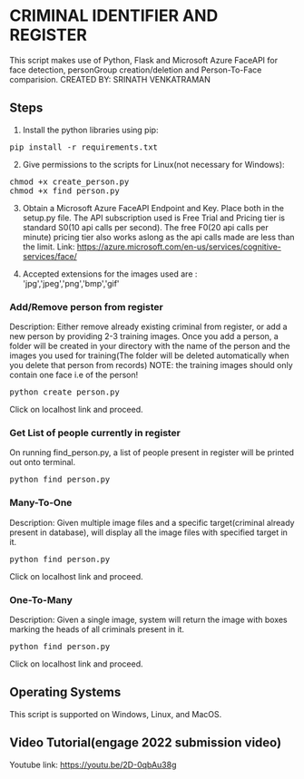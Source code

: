 # CRIMINAL IDENTIFIER AND REGISTER
This script makes use of Python, Flask and Microsoft Azure FaceAPI for face detection, personGroup creation/deletion and Person-To-Face comparision. 
CREATED BY: SRINATH VENKATRAMAN

## Steps
1. Install the python libraries using pip:
<pre>
pip install -r requirements.txt
</pre>

2. Give permissions to the scripts for Linux(not necessary for Windows):
<pre>
chmod +x create_person.py
chmod +x find_person.py
</pre>

3. Obtain a Microsoft Azure FaceAPI Endpoint and Key. Place both in the setup.py file. The API subscription used is Free Trial and Pricing tier is standard S0(10 api calls per second). The free F0(20 api calls per minute) pricing tier also works aslong as the api calls made are less than the limit. 
Link: https://azure.microsoft.com/en-us/services/cognitive-services/face/
 
4. Accepted extensions for the images used are : 'jpg','jpeg','png','bmp','gif'

### Add/Remove person from register
Description: Either remove already existing criminal from register, or add a new person by providing 2-3 training images. Once you add a person, a folder will be created in your directory with the name of the person and the images you used for training(The folder will be deleted automatically when you delete that person from records)
NOTE: the training images should only contain one face i.e of the person!

<pre>
python create_person.py
</pre>
Click on localhost link and proceed.

### Get List of people currently in register
On running find_person.py, a list of people present in register will be printed out onto terminal.

<pre>
python find_person.py
</pre>

### Many-To-One
Description:  Given multiple image files and a specific target(criminal already present in database), will display all the image files with specified target in it.
<pre>
python find_person.py
</pre>
Click on localhost link and proceed.

### One-To-Many
Description: Given a single image, system will return the image with boxes marking the heads of all criminals present in it.
<pre>
python find_person.py
</pre>
Click on localhost link and proceed.

## Operating Systems
This script is supported on Windows, Linux, and MacOS.

## Video Tutorial(engage 2022 submission video)
Youtube link: https://youtu.be/2D-0qbAu38g
